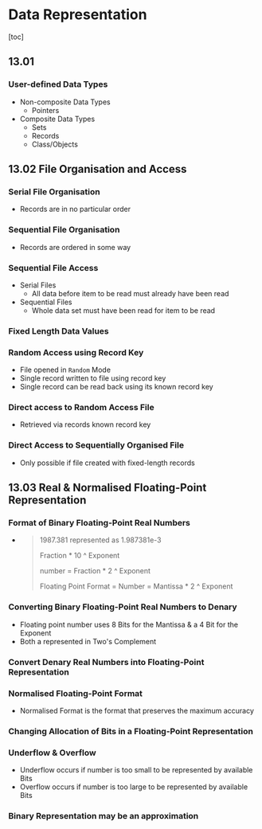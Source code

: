 # Data Representation

[toc]

## 13.01

### User-defined Data Types

- Non-composite Data Types
  - Pointers
- Composite Data Types
  - Sets
  - Records
  - Class/Objects



## 13.02 File Organisation and Access

### Serial File Organisation

- Records are in no particular order



### Sequential File Organisation

- Records are ordered in some way



### Sequential File Access

- Serial Files
  - All data before item to be read must already have been read
- Sequential Files
  - Whole data set must have been read for item to be read



### Fixed Length Data Values



### Random Access using Record Key

- File opened in `Random` Mode
- Single record written to file using record key
- Single record can be read back using its known record key



### Direct access to Random Access File

- Retrieved via records known record key



### Direct Access to Sequentially Organised File

- Only possible if file created with fixed-length records



## 13.03 Real & Normalised Floating-Point Representation

### Format of Binary Floating-Point Real Numbers

- > 1987.381 represented as 1.987381e-3
  >
  > Fraction * 10 ^ Exponent
  >
  > number  = Fraction * 2 ^ Exponent
  >
  > Floating Point Format = Number = Mantissa * 2 ^ Exponent



### Converting Binary Floating-Point Real Numbers to Denary

- Floating point number uses 8 Bits for the Mantissa & a 4 Bit for the Exponent
- Both  a represented in Two's Complement



### Convert Denary Real Numbers into Floating-Point Representation

### Normalised Floating-Point Format

- Normalised Format is the format that preserves the maximum accuracy



### Changing Allocation of Bits in a Floating-Point Representation

### Underflow & Overflow

- Underflow occurs if number is too small to be represented by available Bits
- Overflow occurs if number is too large to be represented by available Bits



### Binary Representation may be an approximation

